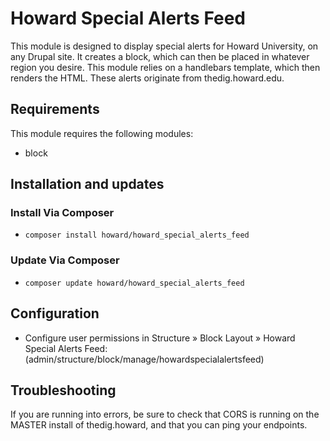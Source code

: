 # Howard Special Alerts Feed

This module is designed to display special alerts for Howard University, on any
Drupal site. It creates a block, which can then be placed in whatever region you
desire. This module relies on a handlebars template, which then renders the HTML.
These alerts originate from thedig.howard.edu.

## Requirements

This module requires the following modules:

- block

## Installation and updates

### Install Via Composer

- `composer install howard/howard_special_alerts_feed`

### Update Via Composer

- `composer update howard/howard_special_alerts_feed`

## Configuration

- Configure user permissions in
  Structure » Block Layout » Howard Special Alerts Feed:
  (admin/structure/block/manage/howardspecialalertsfeed)

## Troubleshooting

If you are running into errors, be sure to check that CORS is running on the
MASTER install of thedig.howard, and that you can ping your endpoints.
